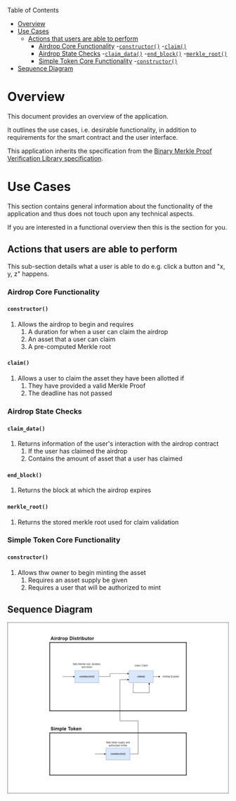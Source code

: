 Table of Contents
- [Overview](#overview)
- [Use Cases](#use-cases)
  - [Actions that users are able to perform](#actions-that-users-are-able-to-perform)
    - [Airdrop Core Functionality](#airdrop-core-functionality)
        -[`constructor()`](#constructor)
        -[`claim()`](#claim)
    - [Airdrop State Checks](#airdrop-state-checks)
        -[`claim_data()`](#claim_data)
        -[`end_block()`](#end_block)
        -[`merkle_root()`](#merkle_root)
    - [Simple Token Core Functionality](#simple-token-core-functionality)
        -[`constructor()`](#constructor-1)
- [Sequence Diagram](#sequence-diagram)

# Overview

This document provides an overview of the application.

It outlines the use cases, i.e. desirable functionality, in addition to requirements for the smart contract and the user interface.

This application inherits the specification from the [Binary Merkle Proof Verification Library specification](https://github.com/FuelLabs/sway-libs/blob/master/sway_libs/src/merkle_proof/SPECIFICATION.md).

# Use Cases

This section contains general information about the functionality of the application and thus does not touch upon any technical aspects.

If you are interested in a functional overview then this is the section for you.

## Actions that users are able to perform

This sub-section details what a user is able to do e.g. click a button and "x, y, z" happens.

### Airdrop Core Functionality

#### `constructor()`

1. Allows the airdrop to begin and requires
    1. A duration for when a user can claim the airdrop
    2. An asset that a user can claim
    3. A pre-computed Merkle root

#### `claim()`

1. Allows a user to claim the asset they have been allotted if
    1. They have provided a valid Merkle Proof
    2. The deadline has not passed

### Airdrop State Checks

#### `claim_data()`

1. Returns information of the user's interaction with the airdrop contract
    1. If the user has claimed the airdrop
    2. Contains the amount of asset that a user has claimed

#### `end_block()`

1. Returns the block at which the airdrop expires

#### `merkle_root()`

1. Returns the stored merkle root used for claim validation

### Simple Token Core Functionality

#### `constructor()`

1. Allows thw owner to begin minting the asset
    1. Requires an asset supply be given
    2. Requires a user that will be authorized to mint

## Sequence Diagram

![Airdrop Sequence Diagram](.docs/airdrop-sequence-diagram.png)
